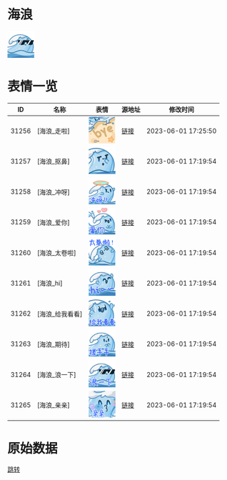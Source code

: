 # 海浪

<img src="./cover.png" height="60" alt="cover" />

# 表情一览

|ID|名称|表情|源地址|修改时间|
|----|----|----|----|----|
|31256|[海浪_走啦]|<img src="./pic/031256_%5B海浪_走啦%5D.png" height="60" alt="走啦"/>|[链接](https://i0.hdslb.com/bfs/garb/item/fe66301d7836799c9cccb32e70eabc153cb0f48d.png)|2023-06-01 17:25:50|
|31257|[海浪_抠鼻]|<img src="./pic/031257_%5B海浪_抠鼻%5D.png" height="60" alt="抠鼻"/>|[链接](https://i0.hdslb.com/bfs/garb/item/2b4cd44d14b8160e716eb221bf548eb4a25e46b4.png)|2023-06-01 17:19:54|
|31258|[海浪_冲呀]|<img src="./pic/031258_%5B海浪_冲呀%5D.png" height="60" alt="冲呀"/>|[链接](https://i0.hdslb.com/bfs/garb/item/0876ec7596c8e31e137a29b683b502f49dd149a0.png)|2023-06-01 17:19:54|
|31259|[海浪_爱你]|<img src="./pic/031259_%5B海浪_爱你%5D.png" height="60" alt="爱你"/>|[链接](https://i0.hdslb.com/bfs/garb/item/a6fc2cbe49555df19e0c517bbd2d887aeea8e687.png)|2023-06-01 17:19:54|
|31260|[海浪_太卷啦]|<img src="./pic/031260_%5B海浪_太卷啦%5D.png" height="60" alt="太卷啦"/>|[链接](https://i0.hdslb.com/bfs/garb/item/1bcd84f53d8baaa4e42a90bf80f3bdbcab399e93.png)|2023-06-01 17:19:54|
|31261|[海浪_hi]|<img src="./pic/031261_%5B海浪_hi%5D.png" height="60" alt="hi"/>|[链接](https://i0.hdslb.com/bfs/garb/item/51ca5345e9e05273e626c26e79d2443fd4479c9e.png)|2023-06-01 17:19:54|
|31262|[海浪_给我看看]|<img src="./pic/031262_%5B海浪_给我看看%5D.png" height="60" alt="给我看看"/>|[链接](https://i0.hdslb.com/bfs/garb/item/def48d5d87cd405ba06fe5f8ccba9509183e2eba.png)|2023-06-01 17:19:54|
|31263|[海浪_期待]|<img src="./pic/031263_%5B海浪_期待%5D.png" height="60" alt="期待"/>|[链接](https://i0.hdslb.com/bfs/garb/item/f2dcc02882362ca528efd1aaf4633df77fc28ba1.png)|2023-06-01 17:19:54|
|31264|[海浪_浪一下]|<img src="./pic/031264_%5B海浪_浪一下%5D.png" height="60" alt="浪一下"/>|[链接](https://i0.hdslb.com/bfs/garb/item/c8d63a49dcd0a635c58f79a95b97cc8d27daf8a2.png)|2023-06-01 17:19:54|
|31265|[海浪_亲亲]|<img src="./pic/031265_%5B海浪_亲亲%5D.png" height="60" alt="亲亲"/>|[链接](https://i0.hdslb.com/bfs/garb/item/3f15f9aeac53d3b1087dd671761ec54a6b79b19d.png)|2023-06-01 17:19:54|

# 原始数据

[跳转](./raw.json)

